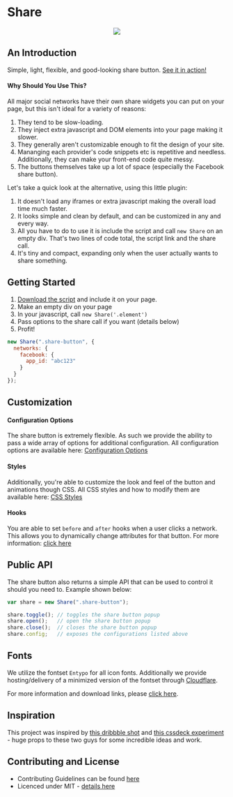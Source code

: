 # Share

<p align="center"><img src="https://i.cloudup.com/RTIOZex9-i.gif" /></p>

## An Introduction

Simple, light, flexible, and good-looking share button. [See it in action!](http://sharebutton.co/)

#### Why Should You Use This?

All major social networks have their own share widgets you can put on your page, but this isn't ideal for a variety of reasons:

1. They tend to be slow-loading.
2. They inject extra javascript and DOM elements into your page making it slower.
3. They generally aren't customizable enough to fit the design of your site.
4. Mananging each provider's code snippets etc is repetitive and needless. Additionally, they can make your front-end code quite messy.
5. The buttons themselves take up a lot of space (especially the Facebook share button).

Let's take a quick look at the alternative, using this little plugin:

1. It doesn't load any iframes or extra javascript making the overall load time much faster.
2. It looks simple and clean by default, and can be customized in any and every way.
3. All you have to do to use it is include the script and call `new Share` on an empty div. That's two lines of code total, the script link and the share call.
4. It's tiny and compact, expanding only when the user actually wants to share something.

## Getting Started

1. [Download the script](https://github.com/carrot/share-button/releases/download/v0.1.3/share.min.js) and include it on your page.
2. Make an empty div on your page
3. In your javascript, call `new Share('.element')`
4. Pass options to the share call if you want (details below)
5. Profit!

```js
new Share(".share-button", {
  networks: {
    facebook: {
      app_id: "abc123"
    }
  }
});
```

## Customization

#### Configuration Options

The share button is extremely flexible. As such we provide the ability to pass a wide array of options for additional configuration. All configuration options are available here: [Configuration Options](https://github.com/carrot/share-button/wiki/Configuration-Options)

#### Styles

Additionally, you're able to customize the look and feel of the button and animations though CSS. All CSS styles and how to modify them are available here: [CSS Styles](https://github.com/carrot/share-button/wiki/CSS-Styles)

#### Hooks

You are able to set `before` and `after` hooks when a user clicks a network. This allows you to dynamically change attributes for that button. For more information: [click here](https://github.com/carrot/share-button/wiki/Network-Hooks)

## Public API

The share button also returns a simple API that can be used to control it should you need to. Example shown below:

```js
var share = new Share(".share-button");

share.toggle(); // toggles the share button popup
share.open();   // open the share button popup
share.close();  // closes the share button popup
share.config;   // exposes the configurations listed above
```

## Fonts

We utilize the fontset `Entypo` for all icon fonts. Additionally we provide hosting/delivery of a minimized version of the fontset through [Cloudflare](http://cloudflare.com).

For more information and download links, please [click here](https://github.com/carrot/share-button/wiki/Fonts).

## Inspiration

This project was inspired by [this dribbble shot](http://dribbble.com/shots/1072278) and [this cssdeck experiment](http://cssdeck.com/labs/css-social-share-button) - huge props to these two guys for some incredible ideas and work.

## Contributing and License

- Contributing Guidelines can be found [here](contributing.md)
- Licenced under MIT - [details here](license.md)
